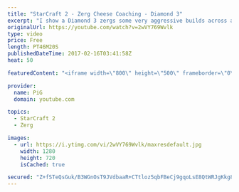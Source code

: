 ```yaml
---
title: "StarCraft 2 - Zerg Cheese Coaching - Diamond 3"
excerpt: "I show a Diamond 3 zergs some very aggressive builds across all 3 matchups. -- Watch live at https://www.twitch.tv/x5_pig"
originalUrl: https://youtube.com/watch?v=2wVY769Wvlk
type: video
price: Free
length: PT46M20S
publishedDateTime: 2017-02-16T03:41:58Z
heat: 50

featuredContent: "<iframe width=\"800\" height=\"500\" frameborder=\"0\" src=\"https://www.youtube.com/embed/2wVY769Wvlk\" allow=\"accelerometer; autoplay; encrypted-media; gyroscope; picture-in-picture\" allowfullscreen></iframe>"

provider:
  name: PiG
  domain: youtube.com

topics:
  - StarCraft 2
  - Zerg

images:
  - url: https://i.ytimg.com/vi/2wVY769Wvlk/maxresdefault.jpg
    width: 1280
    height: 720
    isCached: true

secured: "Z+fSTeQsGuk/B3WGnOsT9JVdbaaR+CTtloz5qbFBeCj9gqoLsE8QtWRJgKkg8JssP2X4PmBnmlAillFBOUFTqK5jezOOyrJzs0J2SH7ewLuflCCHLMNupxTRrBTYy/ebTN/k6vu8hCOI6fVejNF7py1a+eRvk3vdVwjzkN8tL0r8/7EyPSOZygQPq2r+WhadBrP5iBUXd4iBqk96U0qnaCmmznQOK3g6r4Jx4DNcVwfoS+EY+p5UUTQAbk1J+iG3fFniVz2yJAnCvQlp6DCsC1TFUdrdJ842FsrBv8PmDRQeXJ8ELW9cR3iHG4at/0cfRr/i/Yqfz+hRvzeL/qIWKsetbkLxnQGqNEIRtNdZhZbeaBIgZ5MlpotZ3kEO37EcH2TenEVReyfmu3gguBhCcHVD4M0Jt73D/thVbQxt9Io=;uRVIvHibKNKjkBogowWNRQ=="
---
```


